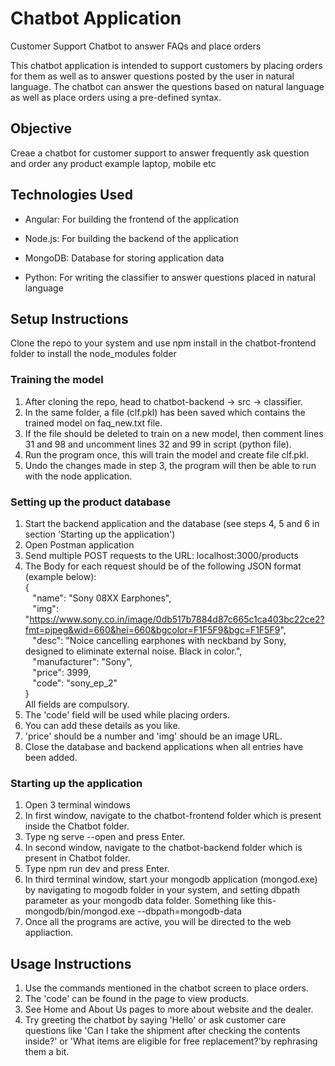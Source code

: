 # Chatbot Application

Customer Support Chatbot to answer FAQs and place orders

This chatbot application is intended to support customers by placing orders for them as well as to answer questions posted by the user in natural language. The chatbot can answer the questions based on natural language as well as place orders using a pre-defined syntax.

## Objective

Creae a chatbot for customer support to answer frequently ask question and order any product example laptop, mobile etc

## Technologies Used

* Angular: For building the frontend of the application

* Node.js: For building the backend of the application

* MongoDB: Database for storing application data

* Python: For writing the classifier to answer questions placed in natural language

## Setup Instructions

Clone the repo to your system and use npm install in the chatbot-frontend folder to install the node_modules folder

### Training the model

1. After cloning the repo, head to chatbot-backend -> src -> classifier.
2. In the same folder, a file (clf.pkl) has been saved which contains the trained model on faq_new.txt file.
3. If the file should be deleted to train on a new model, then comment lines 31 and 98 and uncomment lines 32 and 99 in script (python file).
4. Run the program once, this will train the model and create file clf.pkl.
5. Undo the changes made in step 3, the program will then be able to run with the node application.

### Setting up the product database

1. Start the backend application and the database (see steps 4, 5 and 6 in section 'Starting up the application')
2. Open Postman application
3. Send multiple POST requests to the URL: localhost:3000/products
4. The Body for each request should be of the following JSON format (example below):  
{  
&nbsp;&nbsp;&nbsp;"name": "Sony 08XX Earphones",  
&nbsp;&nbsp;&nbsp;"img": "https://www.sony.co.in/image/0db517b7884d87c665c1ca403bc22ce2?fmt=pjpeg&wid=660&hei=660&bgcolor=F1F5F9&bgc=F1F5F9",  
&nbsp;&nbsp;&nbsp;"desc": "Noice cancelling earphones with neckband by Sony, designed to eliminate external noise. Black in color.",  
&nbsp;&nbsp;&nbsp;"manufacturer": "Sony",  
&nbsp;&nbsp;&nbsp;"price": 3999,  
&nbsp;&nbsp;&nbsp;"code": "sony_ep_2"  
}  
All fields are compulsory.
5. The 'code' field will be used while placing orders.
6. You can add these details as you like.
7. 'price' should be a number and 'img' should be an image URL.
8. Close the database and backend applications when all entries have been added.

### Starting up the application

1. Open 3 terminal windows
2. In first window, navigate to the chatbot-frontend folder which is present inside the Chatbot folder.
3. Type ng serve --open and press Enter.
4. In second window, navigate to the chatbot-backend folder which is present in Chatbot folder.
5. Type npm run dev and press Enter.
6. In third terminal window, start your mongodb application (mongod.exe) by navigating to mogodb folder
in your system, and setting dbpath parameter as your mongodb data folder. Something like this-
mongodb/bin/mongod.exe --dbpath=mongodb-data
7. Once all the programs are active, you will be directed to the web appliaction.

## Usage Instructions

1. Use the commands mentioned in the chatbot screen to place orders.
2. The 'code' can be found in the page to view products.
3. See Home and About Us pages to more about website and the dealer.
4. Try greeting the chatbot by saying 'Hello' or ask customer care questions like 'Can I take the shipment after checking the contents inside?' or 'What items are eligible for free replacement?'by rephrasing them a bit.
